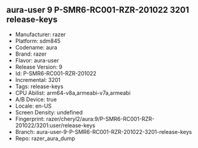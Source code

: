 ## aura-user 9 P-SMR6-RC001-RZR-201022 3201 release-keys
- Manufacturer: razer
- Platform: sdm845
- Codename: aura
- Brand: razer
- Flavor: aura-user
- Release Version: 9
- Id: P-SMR6-RC001-RZR-201022
- Incremental: 3201
- Tags: release-keys
- CPU Abilist: arm64-v8a,armeabi-v7a,armeabi
- A/B Device: true
- Locale: en-US
- Screen Density: undefined
- Fingerprint: razer/cheryl2/aura:9/P-SMR6-RC001-RZR-201022/3201:user/release-keys
- Branch: aura-user-9-P-SMR6-RC001-RZR-201022-3201-release-keys
- Repo: razer_aura_dump
